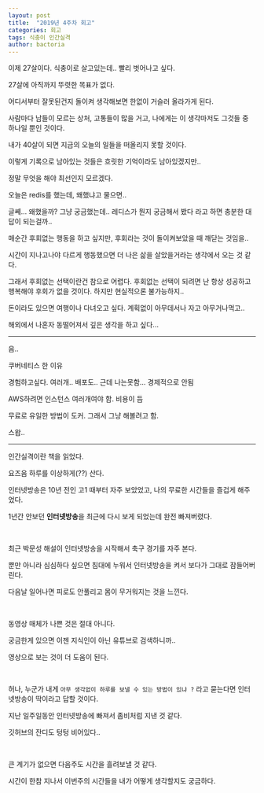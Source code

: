 ```yaml
---
layout: post
title:  "2019년 4주차 회고"
categories: 회고
tags: 식충이 인간실격
author: bactoria
---
```


이제 27살이다. 식충이로 살고있는데.. 빨리 벗어나고 싶다.

27살에 아직까지 뚜렷한 목표가 없다.

어디서부터 잘못된건지 돌이켜 생각해보면 한없이 거슬러 올라가게 된다.

사람마다 남들이 모르는 상처, 고통들이 많을 거고, 나에게는 이 생각마저도 그것들 중 하나일 뿐인 것이다.

내가 40살이 되면 지금의 오늘의 일들을 떠올리지 못할 것이다.

이렇게 기록으로 남아있는 것들은 흐릿한 기억이라도 남아있겠지만..


정말 무엇을 해야 최선인지 모르겠다.

오늘은 redis를 했는데, 왜했냐고 물으면..

글쎼... 왜했을까? 그냥 궁금했는데.. 레디스가 뭔지 궁금해서 봤다 라고 하면 충분한 대답이 되는걸까..

매순간 후회없는 행동을 하고 싶지만, 후회라는 것이 돌이켜보았을 때 깨닫는 것임을..

시간이 지나고나야 다르게 행동했으면 더 나은 삶을 살았을거라는 생각에서 오는 것 같다.

그래서 후회없는 선택이란건 참으로 어렵다. 후회없는 선택이 되려면 난 항상 성공하고 행복해야 후회가 없을 것이다. 하지만 현실적으론 불가능하지..

돈이라도 있으면 여행이나 다녀오고 싶다. 계획없이 아무데서나 자고 아무거나먹고..

해외에서 나혼자 동떨어져서 깊은 생각을 하고 싶다...


---

음.. 

쿠버네티스 한 이유

경험하고싶다. 여러개.. 배포도.. 근데 나는못함... 경제적으로 안됨

AWS하려면 인스턴스 여러개여야 함. 비용이 듬

무료로 유일한 방법이 도커. 그래서 그냥 해볼려고 함.

스왑..

---

인간실격이란 책을 읽었다.


요즈음 하루를 이상하게(??) 산다.

인터넷방송은 10년 전인 고1 때부터 자주 보았었고, 나의 무료한 시간들을 즐겁게 해주었다. 

1년간 안보던 **인터넷방송**을 최근에 다시 보게 되었는데 완전 빠져버렸다.

&nbsp;

최근 박문성 해설이 인터넷방송을 시작해서 축구 경기를 자주 본다. 

뿐만 아니라 심심하다 싶으면 침대에 누워서 인터넷방송을 켜서 보다가 그대로 잠들어버린다.

다음날 일어나면 피로도 안풀리고 몸이 무거워지는 것을 느낀다.

&nbsp;

동영상 매체가 나쁜 것은 절대 아니다.

궁금한게 있으면 이젠 지식인이 아닌 유튜브로 검색하니까..

영상으로 보는 것이 더 도움이 된다.

&nbsp;

허나, 누군가 내게 `아무 생각없이 하루를 보낼 수 있는 방법이 있냐 ?` 라고 묻는다면 인터넷방송이 딱이라고 답할 것이다.

지난 일주일동안 인터넷방송에 빠져서 좀비처럼 지낸 것 같다.

깃허브의 잔디도 텅텅 비어있다..

&nbsp;

큰 계기가 없으면 다음주도 시간을 흘려보낼 것 같다.

시간이 한참 지나서 이번주의 시간들을 내가 어떻게 생각할지도 궁금하다.